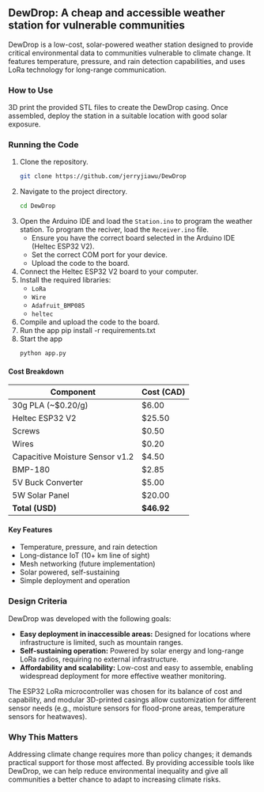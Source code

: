 ## DewDrop: A cheap and accessible weather station for vulnerable communities
DewDrop is a low-cost, solar-powered weather station designed to provide critical environmental data to communities vulnerable to climate change. It features temperature, pressure, and rain detection capabilities, and uses LoRa technology for long-range communication.

### How to Use
3D print the provided STL files to create the DewDrop casing. Once assembled, deploy the station in a suitable location with good solar exposure.

### Running the Code
1. Clone the repository.
   ```bash
   git clone https://github.com/jerryjiawu/DewDrop
   ```
2. Navigate to the project directory.
   ```bash
   cd DewDrop
   ```
3. Open the Arduino IDE and load the `Station.ino` to program the weather station. To program the reciver, load the `Receiver.ino` file.
   - Ensure you have the correct board selected in the Arduino IDE (Heltec ESP32 V2).
   - Set the correct COM port for your device.
   - Upload the code to the board.
4. Connect the Heltec ESP32 V2 board to your computer.
5. Install the required libraries:
   - `LoRa`
   - `Wire`
   - `Adafruit_BMP085`
   - `heltec`
6. Compile and upload the code to the board.
7. Run the app
  pip install -r requirements.txt
8. Start the app
   ```bash
   python app.py
   ```

#### Cost Breakdown

| Component                         | Cost (CAD) |
|-----------------------------------|------------|
| 30g PLA (~$0.20/g)                | $6.00      |
| Heltec ESP32 V2                   | $25.50     |
| Screws                            | $0.50      |
| Wires                             | $0.20      |
| Capacitive Moisture Sensor v1.2   | $4.50      |
| BMP-180                           | $2.85      |
| 5V Buck Converter                 | $5.00      |
| 5W Solar Panel                    | $20.00     |
| **Total (USD)**                   | **$46.92** |

#### Key Features

- Temperature, pressure, and rain detection
- Long-distance IoT (10+ km line of sight)
- Mesh networking (future implementation)
- Solar powered, self-sustaining
- Simple deployment and operation

### Design Criteria

DewDrop was developed with the following goals:

- **Easy deployment in inaccessible areas:** Designed for locations where infrastructure is limited, such as mountain ranges.
- **Self-sustaining operation:** Powered by solar energy and long-range LoRa radios, requiring no external infrastructure.
- **Affordability and scalability:** Low-cost and easy to assemble, enabling widespread deployment for more effective weather monitoring.

The ESP32 LoRa microcontroller was chosen for its balance of cost and capability, and modular 3D-printed casings allow customization for different sensor needs (e.g., moisture sensors for flood-prone areas, temperature sensors for heatwaves).

### Why This Matters

Addressing climate change requires more than policy changes; it demands practical support for those most affected. By providing accessible tools like DewDrop, we can help reduce environmental inequality and give all communities a better chance to adapt to increasing climate risks.

